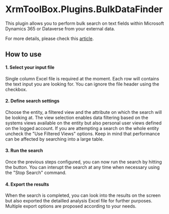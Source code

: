 # XrmToolBox.Plugins.BulkDataFinder
This plugin allows you to perform bulk search on text fields within Microsoft Dynamics 365 or Dataverse from your external data.

For more details, please check this [article](https://williamkeo293423625.wordpress.com/).

## How to use
#### 1. Select your input file
Single column Excel file is required at the moment. Each row will contains the text input you are looking for. You can ignore the file header using the checkbox.
#### 2. Define search settings
Choose the entity, a filtered view and the attribute on which the search will be looking at.
The view selection enables data filtering based on the systems views available on the entity but also personal user views defined on the logged account.
If you are attempting a search on the whole entity uncheck the "Use Filtered Views" options. Keep in mind that performance can be affected by searching into a large table.
#### 3. Run the search
Once the previous steps configured, you can now run the search by hitting the button. You can interupt the search at any time when necessary using the "Stop Search" command.
#### 4. Export the results
When the search is completed, you can look into the results on the screen but also exported the detailled analysis Excel file for further purposes. Multiple export options are proposed according to your needs.
